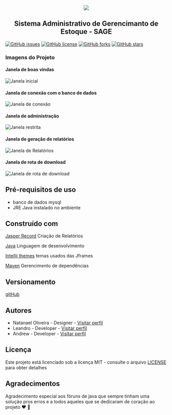  <p align="center">
  <img src="https://github.com/Natanael-Oliveira-br/project_SAGE/blob/master/identidade_visual/logo-200.png"><br>
</p>
<h2 align="center">Sistema Administrativo de Gerencimanto de Estoque - SAGE</h2>
 <a href="https://github.com/Natanael-Oliveira-br/project_SAGE/issues"><img alt="GitHub issues" src="https://img.shields.io/github/issues/Natanael-Oliveira-br/project_SAGE"></a>
<a href="https://github.com/Natanael-Oliveira-br/project_SAGE/blob/master/LICENSE"><img alt="GitHub license" src="https://img.shields.io/github/license/Natanael-Oliveira-br/project_SAGE"></a>
<a href="https://github.com/Natanael-Oliveira-br/project_SAGE/network"><img alt="GitHub forks" src="https://img.shields.io/github/forks/Natanael-Oliveira-br/project_SAGE"></a>
<a href="https://github.com/Natanael-Oliveira-br/project_SAGE/stargazers"><img alt="GitHub stars" src="https://img.shields.io/github/stars/Natanael-Oliveira-br/project_SAGE"></a>


### Imagens do Projeto
#### Janela de boas vindas
![Janela inicial](https://github.com/Natanael-Oliveira-br/project_SAGE/blob/master/identidade_visual/janela1.png)

#### Janela de conexão com o banco de dados
![Janela de conexão](https://github.com/Natanael-Oliveira-br/project_SAGE/blob/master/identidade_visual/janela2.png)

#### Janela de administração
![Janela restrita](https://github.com/Natanael-Oliveira-br/project_SAGE/blob/master/identidade_visual/janela3.png)

#### Janela de geração de relatórios
![Janela de Relatórios](https://github.com/Natanael-Oliveira-br/project_SAGE/blob/master/identidade_visual/janela4.png)

#### Janela de rota de download
![Janela de rota de download](https://github.com/Natanael-Oliveira-br/project_SAGE/blob/master/identidade_visual/janela5.png)

## Pré-requisitos de uso

- banco de dados mysql
- JRE Java instalado no ambiente


## Construído com

[Jasper Record]() Criação de Relatórios

[Java]() Linguagem de desenvolvimento

[Intellij themes]() temas usados das Jframes

[Maven]() Gerencimento de dependências


## Versionamento

[gitHub]() 


## Autores

* Natanael Oliveira - Designer - [Visitar perfil](https://github.com/Natanael-Oliveira-br) 
* Leandro - Developer - [Visitar perfil](https://github.com/Leandro0101) 
* Andrew - Developer - [Visitar perfil](https://github.com/Andrew-2609)


## Licença

Este projeto está licenciado sob a licença MIT - consulte o arquivo [LICENSE](https://github.com/Natanael-Oliveira-br/project_SAGE/blob/master/LICENSE) para obter detalhes


## Agradecimentos

Agradecimento especial aos fóruns de java que sempre tinham uma solução pros erros e a todos aqueles que se dedicaram de coração ao projeto :heart: :facepunch:
